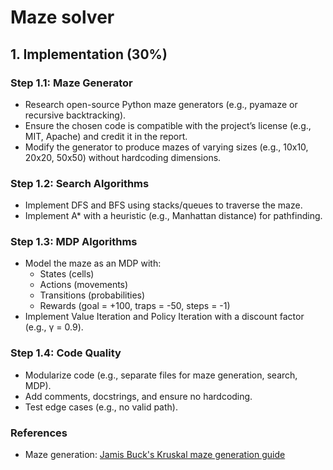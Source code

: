 # Maze solver

## 1. Implementation (30%)

### Step 1.1: Maze Generator

- Research open-source Python maze generators (e.g., pyamaze or recursive backtracking).
- Ensure the chosen code is compatible with the project’s license (e.g., MIT, Apache) and credit it in the report.
- Modify the generator to produce mazes of varying sizes (e.g., 10x10, 20x20, 50x50) without hardcoding dimensions.

### Step 1.2: Search Algorithms

- Implement DFS and BFS using stacks/queues to traverse the maze.
- Implement A\* with a heuristic (e.g., Manhattan distance) for pathfinding.

### Step 1.3: MDP Algorithms

- Model the maze as an MDP with:
  - States (cells)
  - Actions (movements)
  - Transitions (probabilities)
  - Rewards (goal = +100, traps = -50, steps = -1)
- Implement Value Iteration and Policy Iteration with a discount factor (e.g., γ = 0.9).

### Step 1.4: Code Quality

- Modularize code (e.g., separate files for maze generation, search, MDP).
- Add comments, docstrings, and ensure no hardcoding.
- Test edge cases (e.g., no valid path).

### References

- Maze generation: [Jamis Buck's Kruskal maze generation guide](https://weblog.jamisbuck.org/2011/1/3/maze-generation-kruskal-s-algorithm)
